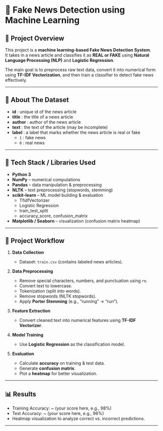 # 📰 Fake News Detection using Machine Learning  

## 📌 Project Overview  
This project is a **machine learning-based Fake News Detection System**.  
It takes in a news article and classifies it as **REAL or FAKE** using **Natural Language Processing (NLP)** and **Logistic Regression**.  

The main goal is to preprocess raw text data, convert it into numerical form using **TF-IDF Vectorization**, and then train a classifier to detect fake news effectively.  

---

## 📂 About The Dataset
- **id** : unique id of the news article  
- **title** : the title of a news article  
- **author** : author of the news article  
- **text** : the text of the article (may be incomplete)  
- **label** : a label that marks whether the news article is real or fake  
  - `1` : fake news  
  - `0` : real news  

---

## 🚀 Tech Stack / Libraries Used  
- **Python 3**  
- **NumPy** – numerical computations  
- **Pandas** – data manipulation & preprocessing  
- **NLTK** – text preprocessing (stopwords, stemming)  
- **scikit-learn** – ML model building & evaluation  
  - TfidfVectorizer  
  - Logistic Regression  
  - train_test_split  
  - accuracy_score, confusion_matrix  
- **Matplotlib / Seaborn** – visualization (confusion matrix heatmap)  

---

## 🔧 Project Workflow  
1. **Data Collection**  
   - Dataset: `train.csv` (contains labeled news articles).  

2. **Data Preprocessing**  
   - Remove special characters, numbers, and punctuation using `re`.  
   - Convert text to lowercase.  
   - Tokenization (split into words).  
   - Remove stopwords (NLTK stopwords).  
   - Apply **Porter Stemming** (e.g., “running” → “run”).  

3. **Feature Extraction**  
   - Convert cleaned text into numerical features using **TF-IDF Vectorizer**.  

4. **Model Training**  
   - Use **Logistic Regression** as the classification model.  

5. **Evaluation**  
   - Calculate **accuracy** on training & test data.  
   - Generate **confusion matrix**.  
   - Plot a **heatmap** for better visualization.  

---

## 📊 Results  
- Training Accuracy: ~ (your score here, e.g., 98%)  
- Test Accuracy: ~ (your score here, e.g., 96%)  
- Heatmap visualization to analyze correct vs. incorrect predictions.  

---
